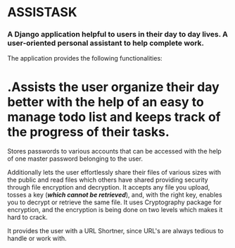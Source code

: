 # ASSISTASK
   ### A Django application helpful to users in their day to day lives. A user-oriented personal assistant to help complete work. 
The application provides the following functionalities: 

# .Assists the user organize their day better with the help of an easy to manage todo list and keeps track of the progress of their tasks.

Stores passwords to various accounts that can be accessed with the help of one master password belonging to the user.

Additionally lets the user effortlessly share their files of various sizes with the public and read files which others have shared providing security through file encryption and decryption. It accepts any file you upload, tosses a key (***which cannot be retrieved***), and, with the right key, enables you to decrypt or retrieve the same file. It uses Cryptography package for encryption, and the encryption is being done on two levels which makes it hard to crack. 

It provides the user with a URL Shortner, since URL's are always tedious to handle or work with. 
     

